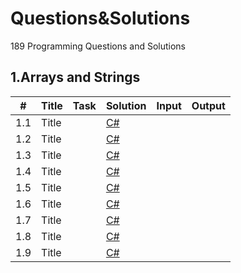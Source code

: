 # Questions&Solutions
189 Programming Questions and Solutions

## 1.Arrays and Strings
| #	|Title	|Task	|Solution	|Input	|Output|
|-|-|-|-|-|-|
|1.1|Title||[C#](./1.ArraysAndStrings/Title.cs)|||
|1.2|Title||[C#](./1.ArraysAndStrings/Title.cs)|||
|1.3|Title||[C#](./1.ArraysAndStrings/Title.cs)|||
|1.4|Title||[C#](./1.ArraysAndStrings/Title.cs)|||
|1.5|Title||[C#](./1.ArraysAndStrings/Title.cs)|||
|1.6|Title||[C#](./1.ArraysAndStrings/Title.cs)|||
|1.7|Title||[C#](./1.ArraysAndStrings/Title.cs)|||
|1.8|Title||[C#](./1.ArraysAndStrings/Title.cs)|||
|1.9|Title||[C#](./1.ArraysAndStrings/Title.cs)|||
